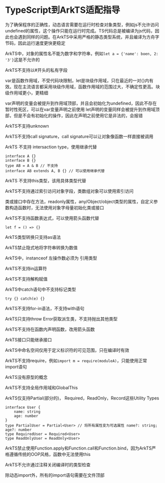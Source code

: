 # TypeScript到ArkTS适配指导

为了确保程序的正确性，动态语言需要在运行时检查对象类型，例如js不允许访问undefined的属性，这个操作只能在运行时完成。TS代码总是被编译为js代码，因此也会遇到同样的问题。在ArkTS中采用严格的静态类型系统，并且编译为方舟字节码，因此运行速度更快更稳定

ArkTS中，对象的属性名不能为数字和字符串，例如`let a = {'name': boen, 2: '3'}`这是不允许的

ArkTS不支持以#开头的私有字段

var是函数作用域，不受代码块限制，let是块级作用域，只在最近的一对{}内有效。现在主流语言都采用块级作用域，函数作用域的范围过大，不确定性更高。块级作用域更小，更精细

var声明的变量会被提升到作用域顶部，并且会初始化为undefined，因此不存在暂时性死区，可以在var变量声明之前使用
let声明的变量同样会被提升到作用域顶部，但是不会有初始化的操作，因此在声明之前使用它是非法的，会报错

ArkTS不支持unknown

ArkTS不支持call signature，call signature可以让对象像函数一样直接被调用

ArkTS 不支持 intersaction type，使用继承代替

```
interface A {}
interface B {}
type AB = A & B // 不支持
interface AB extends A, B {} // 可以使用继承代替
```

ArkTS 不支持this类型，该用具体类型代替

ArkTS不支持通过索引访问对象字段，类数组对象可以使用索引访问

类或接口中存在方法，readonly属性，any/Object/object类型的属性，自定义参数构造函数时，无法使用对象字母量初始化类或接口

ArkTS不支持函数表达式，可以使用箭头函数代替
```
let f = () => {}
```

ArkTS类型转换只支持as语法

ArkTS禁止隐式地将字符串转换为数值

ArkTS中，instanceof 左操作数必须为 引用类型

ArkTS不支持in运算符

ArkTS不支持解构赋值

ArkTS中catch语句中不支持标记类型
```
try {} catch(e) {}
```

ArkTS不支持for-in语法，不支持with语句

ArkTS只支持throw Error获取派生类，不支持抛出其他类型

ArkTS不支持在函数内声明函数，改用箭头函数

ArkTS接口只能继承接口

ArkTS中命名空间仅用于定义标识符的可见范围，只在编译时有效

ArkTS不支持require，例如`import m = require(moduleA)`，只能使用正常import语句

ArkTS没有原型的概念

ArkTS不支持全局作用域和GlobalThis

ArkTS仅支持Partial(部分的)， Required，ReadOnly，Record这些Utility Types
```
interface User {
    name: string
    age: number
}
type PartialUser = Partial<User> // 将所有属性变为可选属性 name?: string; age?: number
type RequiredUser = Required<User>
type ReadOnlyUser = ReadOnly<User>
```

ArkTS禁止使用Function.apply和Function.call和Function.bind，因为ArkTS严格遵循传统的OOP风格，函数中无法使用this

ArkTS不允许通过注释关闭编译时的类型检查

除动态import外，所有的import语句需要在文件顶部
